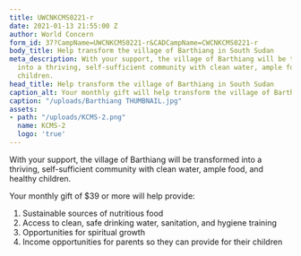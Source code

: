 ```yaml
---
title: UWCNKCMS0221-r
date: 2021-01-13 21:55:00 Z
author: World Concern
form_id: 37?CampName=UWCNKCMS0221-r&CADCampName=CWCNKCMS0221-r
body_title: Help transform the village of Barthiang in South Sudan
meta_description: With your support, the village of Barthiang will be transformed
  into a thriving, self-sufficient community with clean water, ample food, and healthy
  children.
head_title: Help transform the village of Barthiang in South Sudan
caption_alt: Your monthly gift will help transform the village of Barthiang!
caption: "/uploads/Barthiang THUMBNAIL.jpg"
assets:
- path: "/uploads/KCMS-2.png"
  name: KCMS-2
  logo: 'true'
---
```


With your support, the village of Barthiang will be transformed into a thriving, self-sufficient community with clean water, ample food, and healthy children.

Your monthly gift of $39 or more will help provide:

1. Sustainable sources of nutritious food
2. Access to clean, safe drinking water, sanitation, and hygiene training
3. Opportunities for spiritual growth
4. Income opportunities for parents so they can provide for their children
